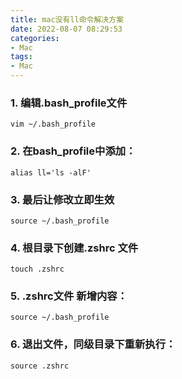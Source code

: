 ```yaml
---
title: mac没有ll命令解决方案
date: 2022-08-07 08:29:53
categories:
- Mac
tags:
- Mac
---
```



### 1. 编辑.bash_profile文件


```
vim ~/.bash_profile
```

### 2. 在bash_profile中添加：

```
alias ll='ls -alF'
```

### 3. 最后让修改立即生效

```
source ~/.bash_profile
```

### 4. 根目录下创建.zshrc 文件

~~~
touch .zshrc
~~~

### 5. .zshrc文件 新增内容：

~~~
source ~/.bash_profile
~~~

### 6. 退出文件，同级目录下重新执行：

~~~
source .zshrc
~~~
